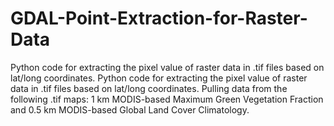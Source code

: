# GDAL-Point-Extraction-for-Raster-Data
Python code for extracting the pixel value of raster data in .tif files based on lat/long coordinates. Python code for extracting the pixel value of raster data in .tif files based on lat/long coordinates. Pulling data from the following .tif maps: 1 km MODIS-based Maximum Green Vegetation Fraction and 0.5 km MODIS-based Global Land Cover Climatology. 
